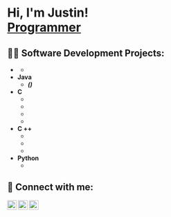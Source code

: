 <h1>Hi, I'm Justin! <br/><a href="https://github.com/trihuynhswe">Programmer</a>

<h2>👨‍💻 Software Development Projects:</h2>

- <b></b>
  - []()
- <b>Java</b>
  - []() <b><i>()</b></i>
- <b>C</b>
  - []()
  - []()
  - []()
  - []()
- <b>C ++</b>
  - []()
  - []()
  - []()
- <b>Python</b>
  - []()

<h2> 🤳 Connect with me:</h2>

[<img align="left" alt="JoshMadakor | Twitter" width="22px" src="https://cdn.jsdelivr.net/npm/simple-icons@v3/icons/twitter.svg" />][twitter]
[<img align="left" alt="JoshMadakor | LinkedIn" width="22px" src="https://cdn.jsdelivr.net/npm/simple-icons@v3/icons/linkedin.svg" />][linkedin]
[<img align="left" alt="JoshMadakor | Instagram" width="22px" src="https://cdn.jsdelivr.net/npm/simple-icons@v3/icons/instagram.svg" />][instagram]

[twitter]: https://twitter.com/trihuynh_swe
[instagram]: https://www.instagram.com/trihuynhh_/
[linkedin]: https://linkedin.com/in/trihuynh-se

<!--
**joshmadakor1/joshmadakor1** is a ✨ _special_ ✨ repository because its `README.md` (this file) appears on your GitHub profile.

Here are some ideas to get you started:

- 🔭 I’m currently working on ...
- 🌱 I’m currently learning ...
- 👯 I’m looking to collaborate on ...
- 🤔 I’m looking for help with ...
- 💬 Ask me about ...
- 📫 How to reach me: ...
- 😄 Pronouns: ...
- ⚡ Fun fact: ...
-->
